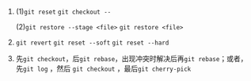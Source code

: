 1. (1)`git reset` `git checkout --`

   (2)`git restore --stage <file>` `git restore <file>`

2. `git revert` `git reset --soft` `git reset --hard`

3. 先`git checkout`，后`git rebase`，出现冲突时解决后再`git rebase`；或者，先`git log` ，然后  `git checkout` ，最后`git cherry-pick`

